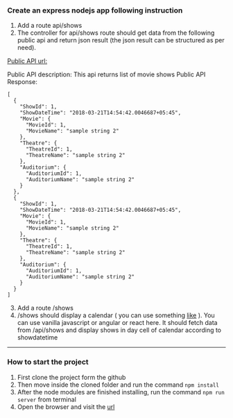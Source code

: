 ### Create an express nodejs app following instruction

1. Add a route api/shows
2. The controller for api/shows route should get data from the following public api and return json result (the json result can be structured as per need).

[Public API url:](http://124.41.240.154:9803/Help/Api/GET-api-nowshowinginfo)

Public API description: This api returns list of movie shows
Public API Response:

```
[
  {
    "ShowId": 1,
    "ShowDateTime": "2018-03-21T14:54:42.0046687+05:45",
    "Movie": {
      "MovieId": 1,
      "MovieName": "sample string 2"
    },
    "Theatre": {
      "TheatreId": 1,
      "TheatreName": "sample string 2"
    },
    "Auditorium": {
      "AuditoriumId": 1,
      "AuditoriumName": "sample string 2"
    }
  },
  {
    "ShowId": 1,
    "ShowDateTime": "2018-03-21T14:54:42.0046687+05:45",
    "Movie": {
      "MovieId": 1,
      "MovieName": "sample string 2"
    },
    "Theatre": {
      "TheatreId": 1,
      "TheatreName": "sample string 2"
    },
    "Auditorium": {
      "AuditoriumId": 1,
      "AuditoriumName": "sample string 2"
    }
  }
]

```

3. Add a route /shows
4. /shows should display a calendar ( you can use something [like](https://fullcalendar.io/) ). You can use vanilla javascript or angular or react here. It should fetch data from /api/shows and display shows in day cell of calendar according to showdatetime

---

### How to start the project

1. First clone the project form the github
2. Then move inside the cloned folder and run the command `npm install`
3. After the node modules are finished installing, run the command `npm run server` from terminal
4. Open the browser and visit the [url](http://localhost:8080/shows)
